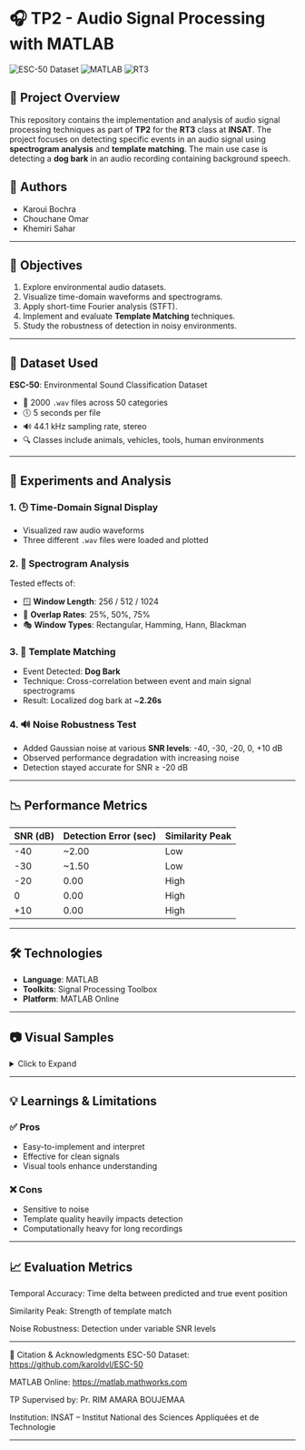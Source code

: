 # 🎧 TP2 - Audio Signal Processing with MATLAB

![ESC-50 Dataset](https://img.shields.io/badge/Dataset-ESC--50-blue)
![MATLAB](https://img.shields.io/badge/Tool-MATLAB-orange)
![RT3](https://img.shields.io/badge/Level-RT3-lightgrey)

## 📌 Project Overview

This repository contains the implementation and analysis of audio signal processing techniques as part of **TP2** for the **RT3** class at **INSAT**. The project focuses on detecting specific events in an audio signal using **spectrogram analysis** and **template matching**. The main use case is detecting a **dog bark** in an audio recording containing background speech.

## 🧠 Authors

- Karoui Bochra  
- Chouchane Omar  
- Khemiri Sahar  

---

## 🎯 Objectives

1. Explore environmental audio datasets.
2. Visualize time-domain waveforms and spectrograms.
3. Apply short-time Fourier analysis (STFT).
4. Implement and evaluate **Template Matching** techniques.
5. Study the robustness of detection in noisy environments.

---

## 📂 Dataset Used

**ESC-50**: Environmental Sound Classification Dataset

- 🎵 2000 `.wav` files across 50 categories  
- 🕔 5 seconds per file  
- 🔊 44.1 kHz sampling rate, stereo  
- 🔍 Classes include animals, vehicles, tools, human environments

---

## 🧪 Experiments and Analysis

### 1. 🕒 Time-Domain Signal Display

- Visualized raw audio waveforms
- Three different `.wav` files were loaded and plotted

### 2. 🔎 Spectrogram Analysis

Tested effects of:

- 🪟 **Window Length**: 256 / 512 / 1024  
- 🔁 **Overlap Rates**: 25%, 50%, 75%  
- 🎭 **Window Types**: Rectangular, Hamming, Hann, Blackman

### 3. 🎯 Template Matching

- Event Detected: **Dog Bark**
- Technique: Cross-correlation between event and main signal spectrograms
- Result: Localized dog bark at ~**2.26s**

### 4. 🔊 Noise Robustness Test

- Added Gaussian noise at various **SNR levels**: -40, -30, -20, 0, +10 dB
- Observed performance degradation with increasing noise
- Detection stayed accurate for SNR ≥ -20 dB

---

## 📉 Performance Metrics

| SNR (dB) | Detection Error (sec) | Similarity Peak |
|----------|------------------------|------------------|
| -40      | ~2.00                  | Low              |
| -30      | ~1.50                  | Low              |
| -20      | 0.00                   | High             |
| 0        | 0.00                   | High             |
| +10      | 0.00                   | High             |

---

## 🛠️ Technologies

- **Language**: MATLAB
- **Toolkits**: Signal Processing Toolbox
- **Platform**: MATLAB Online

---

## 📷 Visual Samples

<details>
<summary>Click to Expand</summary>
(https://github.com/user-attachments/assets/365a90fb-3392-44d2-824b-7460ea39dd44)
*Sample spectrogram illustration*

</details>

---

## 💡 Learnings & Limitations

### ✅ Pros

- Easy-to-implement and interpret
- Effective for clean signals
- Visual tools enhance understanding

### ❌ Cons

- Sensitive to noise
- Template quality heavily impacts detection
- Computationally heavy for long recordings

---

## 📈 Evaluation Metrics
Temporal Accuracy: Time delta between predicted and true event position

Similarity Peak: Strength of template match

Noise Robustness: Detection under variable SNR levels

---

📢 Citation & Acknowledgments
ESC-50 Dataset: https://github.com/karoldvl/ESC-50

MATLAB Online: https://matlab.mathworks.com

TP Supervised by: Pr. RIM AMARA BOUJEMAA


Institution: INSAT – Institut National des Sciences Appliquées et de Technologie


---



